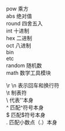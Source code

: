  pow 乘方\
 abs 绝对值\
 round 四舍五入\
 int 十进制\
 hex 二进制\
 oct 八进制\
 bin\
 etc\
 random 随机数\
 math 数学工具模块
 
\r \n    表示回车和换行符\
\t       制表符\
\\       代表'\'本身\
\^       匹配^符号本身\
\$       匹配$符号本身\
\.       匹配小数点（.）本身
      
